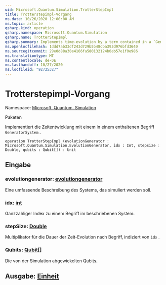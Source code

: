 ```yaml
---
uid: Microsoft.Quantum.Simulation.TrotterStepImpl
title: Trotterstepimpl-Vorgang
ms.date: 10/26/2020 12:00:00 AM
ms.topic: article
qsharp.kind: operation
qsharp.namespace: Microsoft.Quantum.Simulation
qsharp.name: TrotterStepImpl
qsharp.summary: Implements time-evolution by a term contained in a `GeneratorSystem`.
ms.openlocfilehash: 1ddd7ab33df243d729b5b48cba393d976bfd3640
ms.sourcegitcommit: 29e0d88a30e4166fa580132124b0eb57e1f0e986
ms.translationtype: MT
ms.contentlocale: de-DE
ms.lasthandoff: 10/27/2020
ms.locfileid: "92725327"
---
```

# <a name="trotterstepimpl-operation"></a>Trotterstepimpl-Vorgang

Namespace: [Microsoft. Quantum. Simulation](xref:Microsoft.Quantum.Simulation)

Paketen [](https://nuget.org/packages/)


Implementiert die Zeitentwicklung mit einem in einem enthaltenen Begriff `GeneratorSystem` .

```qsharp
operation TrotterStepImpl (evolutionGenerator : Microsoft.Quantum.Simulation.EvolutionGenerator, idx : Int, stepsize : Double, qubits : Qubit[]) : Unit
```


## <a name="input"></a>Eingabe

### <a name="evolutiongenerator--evolutiongenerator"></a>evolutiongenerator: [evolutiongenerator](xref:Microsoft.Quantum.Simulation.EvolutionGenerator)

Eine umfassende Beschreibung des Systems, das simuliert werden soll.


### <a name="idx--int"></a>idx: [int](xref:microsoft.quantum.lang-ref.int)

Ganzzahliger Index zu einem Begriff im beschriebenen System.


### <a name="stepsize--double"></a>stepSize: [Double](xref:microsoft.quantum.lang-ref.double)

Multiplikator für die Dauer der Zeit-Evolution nach Begriff, indiziert von `idx` .


### <a name="qubits--qubit"></a>Qubits: [Qubit](xref:microsoft.quantum.lang-ref.qubit)[]

Die von der Simulation abgewickelten Qubits.



## <a name="output--unit"></a>Ausgabe: [Einheit](xref:microsoft.quantum.lang-ref.unit)

